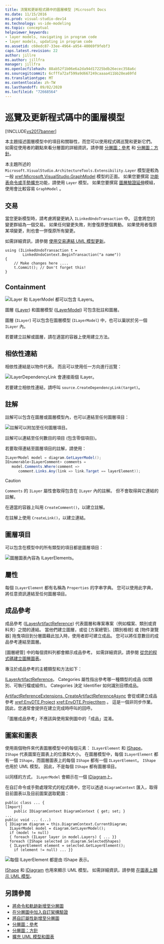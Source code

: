 ```yaml
---
title: 流覽和更新程式碼中的圖層模型 |Microsoft Docs
ms.date: 11/15/2016
ms.prod: visual-studio-dev14
ms.technology: vs-ide-modeling
ms.topic: conceptual
helpviewer_keywords:
- layer models, navigating in program code
- layer models, updating in program code
ms.assetid: c60edc87-33ee-4964-a954-40069f9febf3
caps.latest.revision: 22
author: jillre
ms.author: jillfra
manager: jillfra
ms.openlocfilehash: 88ab52f1b06e6a2da94d17225bdb26ecec358a6c
ms.sourcegitcommit: 6cfffa72af599a9d667249caaaa411bb28ea69fd
ms.translationtype: MT
ms.contentlocale: zh-TW
ms.lasthandoff: 09/02/2020
ms.locfileid: "72668564"
---
```

# <a name="navigate-and-update-layer-models-in-program-code"></a>巡覽及更新程式碼中的圖層模型
[!INCLUDE[vs2017banner](../includes/vs2017banner.md)]

本主題描述圖層模型中的項目和關聯性，而您可以使用程式碼巡覽和更新它們。 如需從使用者的觀點來看分層圖的詳細資訊，請參閱 [分層圖：參考](../modeling/layer-diagrams-reference.md) 和 [分層圖：方針](../modeling/layer-diagrams-guidelines.md)。

 本主題所述的 `Microsoft.VisualStudio.ArchitectureTools.Extensibility.Layer` 模型是較為一般 <xref:Microsoft.VisualStudio.GraphModel> 模型的正面。 如果您要撰寫 [功能表命令或手勢擴充](../modeling/add-commands-and-gestures-to-layer-diagrams.md)功能，請使用 `Layer` 模型。 如果您要撰寫 [圖層驗證延伸](../modeling/add-custom-architecture-validation-to-layer-diagrams.md)模組，使用會比較容易 `GraphModel` 。

## <a name="transactions"></a>交易
 當您更新模型時，請考慮將變更納入 `ILinkedUndoTransaction` 中。 這會將您的變更群組為一個交易。 如果任何變更失敗，則會復原整個異動。 如果使用者復原某項變更，則也會一併復原所有變更。

 如需詳細資訊，請參閱 [使用交易連結 UML 模型更新](../modeling/link-uml-model-updates-by-using-transactions.md)。

```
using (ILinkedUndoTransaction t =
        LinkedUndoContext.BeginTransaction("a name"))
{
    // Make changes here ....
    t.Commit(); // Don't forget this!
}
```

## <a name="containment"></a>Containment
 ![ILayer 和 ILayerModel 都可以包含 ILayers。](../modeling/media/layerapi-containment.png "LayerApi_Containment")

 圖層 ([ILayer](/previous-versions/ff644251(v=vs.140))) 和圖層模型 ([ILayerModel](/previous-versions/ff643069(v=vs.140))) 可包含批註和圖層。

 圖層 (`ILayer`) 可以包含在圖層模型 (`ILayerModel`) 中，也可以巢狀於另一個 `ILayer` 內。

 若要建立註解或圖層，請在適當的容器上使用建立方法。

## <a name="dependency-links"></a>相依性連結
 相依性連結是以物件代表。 而且可以使用任一方向進行巡覽：

 ![ILayerDependencyLink 會連接兩個 ILayer。](../modeling/media/layerapi-dependency.png "LayerApi_Dependency")

 若要建立相依性連結，請呼叫 `source.CreateDependencyLink(target)`。

## <a name="comments"></a>註解
 註解可以包含在圖層或圖層模型內，也可以連結至任何圖層項目：

 ![註解可以附加至任何圖層項目。](../modeling/media/layerapi-comments.png "LayerApi_Comments")

 註解可以連結至任何數目的項目 (包含零個項目)。

 若要取得連結至圖層項目的註解，請使用：

```csharp
ILayerModel model = diagram.GetLayerModel();
IEnumerable<ILayerComment> comments =
   model.Comments.Where(comment =>
      comment.Links.Any(link => link.Target == layerElement));

```

> [!CAUTION]
> `Comments` 的 `ILayer` 屬性會取得包含在 `ILayer` 內的註解。 但不會取得與它連結的註解。

 在適當的容器上叫用 `CreateComment()`，以建立註解。

 在註解上使用 `CreateLink()`，以建立連結。

## <a name="layer-elements"></a>圖層項目
 可以包含在模型中的所有類型的項目都是圖層項目：

 ![圖層圖表內容為 ILayerElements。](../modeling/media/layerapi-layerelements.png "LayerApi_LayerElements")

## <a name="properties"></a>屬性
 每個 `ILayerElement` 都有名稱為 `Properties` 的字串字典。 您可以使用此字典，將任意資訊連結至任何圖層項目。

## <a name="artifact-references"></a>成品參考
 成品參考 ([ILayerArtifactReference](/previous-versions/ff644536(v=vs.140))) 代表圖層和專案專案（例如檔案、類別或資料夾）之間的連結。 當他們建立圖層，或從 [方案總管]、[類別檢視] 或 [物件瀏覽器] 拖曳項目到分層圖藉此加入時，使用者即可建立成品。 您可以將任意數目的成品參考連結至圖層。

 [圖層總管] 中的每個資料列都會顯示成品參考。 如需詳細資訊，請參閱 [從您的程式碼建立圖層圖表](../modeling/create-layer-diagrams-from-your-code.md)。

 專注於成品參考的主體類型和方法如下：

 [ILayerArtifactReference](/previous-versions/ff644536(v=vs.140))。 Categories 屬性指出參考哪一種類型的成品 (如類別、可執行檔或組件)。 Categories 決定 Identifier 如何識別目標成品。

 [ArtifactReferenceExtensions. CreateArtifactReferenceAsync](/previous-versions/ff695840(v=vs.140)) 會從或建立成品參考 <xref:EnvDTE.Project> <xref:EnvDTE.ProjectItem> 。 這是一個非同步作業。 因此，您通常會提供在建立完成時呼叫的回呼。

 「圖層成品參考」不應該與使用案例圖中的「成品」混淆。

## <a name="shapes-and-diagrams"></a>圖案和圖表
 使用兩個物件來代表圖層模型中的每個元素： `ILayerElement` 和 [IShape](/previous-versions/ee806673(v=vs.140))。 `IShape` 代表圖案在圖表上的位置和大小。 在圖層模型中，每個 `ILayerElement` 都有一個 `IShape`，而圖層圖表上的每個 `IShape` 都有一個 `ILayerElement`。 `IShape` 也用於 UML 模型。 因此，不是每個 `IShape` 都有圖層項目。

 以同樣的方式， `ILayerModel` 會顯示在一個 [IDiagram](/previous-versions/ee789658(v=vs.140))上。

 在自訂命令或手勢處理常式的程式碼中，您可以透過 `DiagramContext` 匯入，取得目前圖表以及目前圖案選取範圍：

```
public class ... {
[Import]
    public IDiagramContext DiagramContext { get; set; }
...
public void ... (...)
{ IDiagram diagram = this.DiagramContext.CurrentDiagram;
  ILayerModel model = diagram.GetLayerModel();
  if (model != null)
  { foreach (ILayer layer in model.Layers) { ... }}
  foreach (IShape selected in diagram.SelectedShapes)
  { ILayerElement element = selected.GetLayerElement();
    if (element != null) ... }}
```

 ![每個 ILayerElement 都是由 IShape 表示。](../modeling/media/layerapi-shapes.png)

 [IShape](/previous-versions/ee806673(v=vs.140)) 和 [IDiagram](/previous-versions/ee789658(v=vs.140)) 也用來顯示 UML 模型。 如需詳細資訊，請參閱 [在圖表上顯示 UML 模型](../modeling/display-a-uml-model-on-diagrams.md)。

## <a name="see-also"></a>另請參閱

- [將命令和軌跡新增至分層圖](../modeling/add-commands-and-gestures-to-layer-diagrams.md)
- [在分層圖中加入自訂架構驗證](../modeling/add-custom-architecture-validation-to-layer-diagrams.md)
- [將自訂屬性新增至分層圖](../modeling/add-custom-properties-to-layer-diagrams.md)
- [分層圖：參考](../modeling/layer-diagrams-reference.md)
- [分層圖：方針](../modeling/layer-diagrams-guidelines.md)
- [擴充 UML 模型和圖表](../modeling/extend-uml-models-and-diagrams.md)
